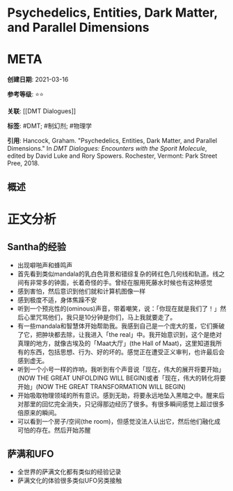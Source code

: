 # Psychedelics, Entities, Dark Matter, and Parallel Dimensions

# META

**创建日期**: 2021-03-16

**参考等级**: ⭐⭐

**关联**: [[DMT Dialogues]]

**标签**: #DMT;  #制幻剂; #物理学

**引用**: Hancock, Graham. "Psychedelics, Entities, Dark Matter, and Parallel Dimensions." In *DMT Dialogues: Encounters with the Sporit Molecule*, edited by David Luke and Rory Spowers. Rochester, Vermont: Park Street Pree, 2018.

## 概述

# 正文分析

## Santha的经验

* 出现噼啪声和蜂鸣声
* 首先看到类似mandala的乳白色背景和错综复杂的砖红色几何线和轨道。线之间有非常多的钟面，长着奇怪的手。曾经在服用死藤水时候也有这种感觉
* 感到害怕，然后意识到他们就和计算机图像一样
* 感到极度不适，身体焦躁不安
* 听到一个预兆性的(ominous)声音，带着嘲笑，说：「你现在就是我们了！」然后心里咒骂他们，我只是10分钟是你们，马上我就要走了。
* 有一些mandala和智慧体开始帮助我。我感到自己是一个庞大的茧，它们撕破了它，把肿块都去除，让我进入「the real」中。我开始意识到，这个是绝对真理的地方，就像古埃及的「Maat大厅」(the Hall of Maat)，这里知道我所有的东西，包括思想、行为、好的坏的。感觉正在遭受正义审判，也许最后会感到虚无。
* 听到一个小号一样的炸响，我听到有个声音说「现在，伟大的展开将要开始」(NOW THE GREAT UNFOLDING WILL BEGIN)或者「现在，伟大的转化将要开始」(NOW THE GREAT TRANSFORMATION WILL BEGIN)
* 开始吸取物理领域的所有意识。感到无助，将要永远地坠入黑暗之中。醒来后对那里的回忆完全消失，只记得那边经历了很多。有很多瞬间感觉上超过很多倍原来的瞬间。
* 可以看到一个房子/空间(the room)，但感觉没法人认出它，然后他们融化成可怕的存在。然后开始苏醒

## 萨满和UFO

* 全世界的萨满文化都有类似的经验记录
* 萨满文化的体验很多类似UFO另类接触

